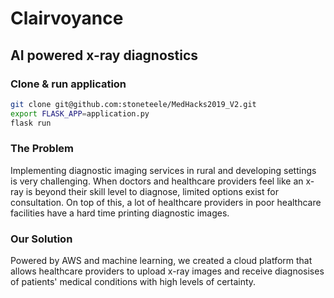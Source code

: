 # Clairvoyance
## AI powered x-ray diagnostics

### Clone & run application
```bash
git clone git@github.com:stoneteele/MedHacks2019_V2.git
export FLASK_APP=application.py
flask run
```

### The Problem
Implementing diagnostic imaging services in rural and developing settings is very challenging. When doctors and healthcare providers feel like an x-ray is beyond their skill level to diagnose, limited options exist for consultation. On top of this, a lot of healthcare providers in poor healthcare facilities have a hard time printing diagnostic images.

### Our Solution
Powered by AWS and machine learning, we created a cloud platform that allows healthcare providers to upload x-ray images and receive diagnosises of patients' medical conditions with high levels of certainty.
